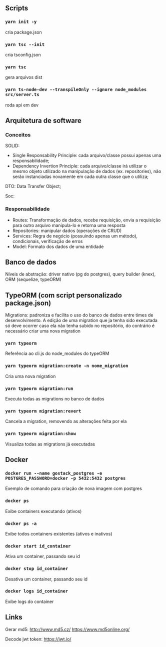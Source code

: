 ## Scripts

### `yarn init -y`
cria package.json

### `yarn tsc --init`
cria tsconfig.json

### `yarn tsc`
gera arquivos dist

### `yarn ts-node-dev --transpileOnly --ignore node_modules src/server.ts`
roda api em dev

## Arquitetura de software

### Conceitos
SOLID:
- Single Responsability Principle: cada arquivo/classe possui apenas uma responsabilidade;
- Dependency Invertion Principle: cada arquivo/classe irá utilizar o mesmo objeto utilizado na manipulação de dados (ex. repositories), não serão instanciadas novamente em cada outra classe que o utiliza;

DTO: Data Transfer Object;

Soc:

### Responsabilidade
- Routes: Transformação de dados, recebe requisição, envia a requisição para outro arquivo manipula-lo e retorna uma resposta
- Repositories: manipular dados (operações de CRUD)
- Services: Regra de negócio (possuindo apenas um método), condicionais, verificação de erros
- Model: Formato dos dados de uma entidade

## Banco de dados

Níveis de abstração: driver nativo (pg do postgres), query builder (knex), ORM (sequelize, typeORM)

## TypeORM (com script personalizado package.json)

Migrations: padroniza e facilita o uso do banco de dados entre times de desenvolvimento.
A edição de uma migration que ja tenha sido executada só deve ocorrer caso ela não tenha subido no repositório, do contrário é necessário criar uma nova migration

### `yarn typeorm`
Referência ao cli.js do node_modules do typeORM

### `yarn typeorm migration:create -n nome_migration`
Cria uma nova migration

### `yarn typeorm migration:run`
Executa todas as migrations no banco de dados

### `yarn typeorm migration:revert`
Cancela a migration, removendo as alterações feita por ela

### `yarn typeorm migration:show`
Visualiza todas as migrations já executadas

## Docker

### `docker run --name gostack_postgres -e POSTGRES_PASSWORD=docker -p 5432:5432 postgres`
Exemplo de comando para criação de nova imagem com postgres

### `docker ps`
Exibe containers executando (ativos)

### `docker ps -a`
Exibe todos containers existentes (ativos e inativos)

### `docker start id_container`
Ativa um container, passando seu id

### `docker stop id_container`
Desativa um container, passando seu id

### `docker logs id_container`
Exibe logs do container

## Links

Gerar md5:
http://www.md5.cz/
https://www.md5online.org/

Decode jwt token:
https://jwt.io/
